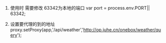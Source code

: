 
1. 使用时 需要修改 63342为本地的端口
    var port = process.env.PORT|| 63342;

2. 设置要代理的到的地址
   proxy.setProxy(app,'/api/weather','http://op.juhe.cn/onebox/weather/query');

